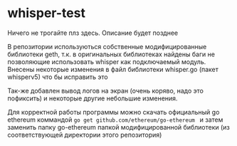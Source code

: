 # whisper-test

Ничего не трогайте плз здесь. Описание будет позднее

В репозитории используються собственные модифицированные библиотеки geth, т.к. в оригинальных библиотеках найдены
баги не позволяющие использовать whisper как подключаемый модуль.
Внесены некоторые изменения в файл библиотеки whisper.go (пакет whisperv5) что бы исправить это

Так-же добавлен вывод логов на экран (очень коряво, надо это пофиксить) и некоторые другие небольшие изменения.

Для корректной работы программы можно скачать официальный go ethereum коммандой ```go get github.com/ethereum/go-ethereum ``` и затем
заменить папку go-ethereum папкой модифицированной библиотеки (из соответствующей директории этого репозитория)
